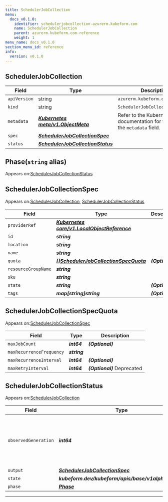 ```yaml
---
title: SchedulerJobCollection
menu:
  docs_v0.1.0:
    identifier: schedulerjobcollection-azurerm.kubeform.com
    name: SchedulerJobCollection
    parent: azurerm.kubeform.com-reference
    weight: 1
menu_name: docs_v0.1.0
section_menu_id: reference
info:
  version: v0.1.0
---
```


## SchedulerJobCollection
| Field | Type | Description |
| ------ | ----- | ----------- |
| `apiVersion` | string | `azurerm.kubeform.com/v1alpha1` |
|    `kind` | string | `SchedulerJobCollection` |
| `metadata` | ***[Kubernetes meta/v1.ObjectMeta](https://kubernetes.io/docs/reference/generated/kubernetes-api/v1.13/#objectmeta-v1-meta)***|Refer to the Kubernetes API documentation for the fields of the `metadata` field.|
| `spec` | ***[SchedulerJobCollectionSpec](#schedulerjobcollectionspec)***||
| `status` | ***[SchedulerJobCollectionStatus](#schedulerjobcollectionstatus)***||
## Phase(`string` alias)

Appears on:[SchedulerJobCollectionStatus](#schedulerjobcollectionstatus)

## SchedulerJobCollectionSpec

Appears on:[SchedulerJobCollection](#schedulerjobcollection), [SchedulerJobCollectionStatus](#schedulerjobcollectionstatus)

| Field | Type | Description |
| ------ | ----- | ----------- |
| `providerRef` | ***[Kubernetes core/v1.LocalObjectReference](https://kubernetes.io/docs/reference/generated/kubernetes-api/v1.13/#localobjectreference-v1-core)***||
| `id` | ***string***||
| `location` | ***string***||
| `name` | ***string***||
| `quota` | ***[[]SchedulerJobCollectionSpecQuota](#schedulerjobcollectionspecquota)***| ***(Optional)*** |
| `resourceGroupName` | ***string***||
| `sku` | ***string***||
| `state` | ***string***| ***(Optional)*** |
| `tags` | ***map[string]string***| ***(Optional)*** |
## SchedulerJobCollectionSpecQuota

Appears on:[SchedulerJobCollectionSpec](#schedulerjobcollectionspec)

| Field | Type | Description |
| ------ | ----- | ----------- |
| `maxJobCount` | ***int64***| ***(Optional)*** |
| `maxRecurrenceFrequency` | ***string***||
| `maxRecurrenceInterval` | ***int64***| ***(Optional)*** |
| `maxRetryInterval` | ***int64***| ***(Optional)*** Deprecated|
## SchedulerJobCollectionStatus

Appears on:[SchedulerJobCollection](#schedulerjobcollection)

| Field | Type | Description |
| ------ | ----- | ----------- |
| `observedGeneration` | ***int64***| ***(Optional)*** Resource generation, which is updated on mutation by the API Server.|
| `output` | ***[SchedulerJobCollectionSpec](#schedulerjobcollectionspec)***| ***(Optional)*** |
| `state` | ***kubeform.dev/kubeform/apis/base/v1alpha1.State***| ***(Optional)*** |
| `phase` | ***[Phase](#phase)***| ***(Optional)*** |
---
